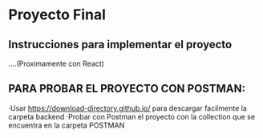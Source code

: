 # Proyecto Final

## Instrucciones para implementar el proyecto
....(Proximamente con React)

## PARA PROBAR EL PROYECTO CON POSTMAN:
·Usar https://download-directory.github.io/ para descargar facilmente la carpeta backend 
·Probar con Postman el proyecto con la collection que se encuentra en la carpeta POSTMAN